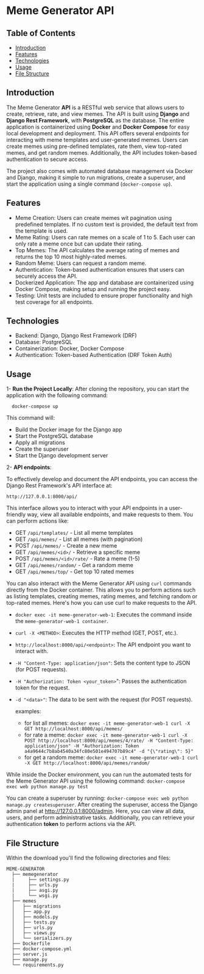# Meme Generator API

## Table of Contents  

- [Introduction](#introduction)
- [Features](#features)
- [Technologies](#technologies)
- [Usage](#usage)
- [File Structure](#file-structure)

## Introduction

The Meme Generator **API** is a RESTful web service that allows users to create, retrieve, rate, and view memes. The API is built using **Django** and **Django Rest Framework**, 
with **PostgreSQL** as the database. The entire application is containerized using **Docker** and **Docker Compose** for easy local development and deployment.
This API offers several endpoints for interacting with meme templates and user-generated memes. Users can create memes using pre-defined templates, 
rate them, view top-rated memes, and get random memes. Additionally, the API includes token-based authentication to secure access.

The project also comes with automated database management via Docker and Django, making it simple to run migrations, create a superuser, 
and start the application using a single command (```docker-compose up```).

## Features

- Meme Creation: Users can create memes wit pagination using predefined templates. If no custom text is provided, the default text from the template is used.
- Meme Rating: Users can rate memes on a scale of 1 to 5. Each user can only rate a meme once but can update their rating.
- Top Memes: The API calculates the average rating of memes and returns the top 10 most highly-rated memes.
- Random Meme: Users can request a random meme.
- Authentication: Token-based authentication ensures that users can securely access the API.
- Dockerized Application: The app and database are containerized using Docker Compose, making setup and running the project easy.
- Testing: Unit tests are included to ensure proper functionality and high test coverage for all endpoints.

## Technologies

- Backend: Django, Django Rest Framework (DRF)
- Database: PostgreSQL
- Containerization: Docker, Docker Compose
- Authentication: Token-based Authentication (DRF Token Auth)

## Usage

1- **Run the Project Locally**: After cloning the repository, you can start the application with the following command:

      docker-compose up 

This command will:

- Build the Docker image for the Django app
- Start the PostgreSQL database
- Apply all migrations
- Create the superuser
- Start the Django development server

2- **API endpoints**: 

To effectively develop and document the API endpoints, you can access the Django Rest Framework's API interface at:

 ``` http://127.0.0.1:8000/api/ ```

This interface allows you to interact with your API endpoints in a user-friendly way, view all available endpoints, and make requests to them. 
You can perform actions like:

- GET ```/api/templates/``` - List all meme templates
- GET ```/api/memes/``` - List all memes (with pagination)
- POST ```/api/memes/``` - Create a new meme
- GET ```/api/memes/<id>/``` - Retrieve a specific meme
- POST ```/api/memes/<id>/rate/``` - Rate a meme (1-5)
- GET ```/api/memes/random/``` - Get a random meme
- GET ```/api/memes/top/``` - Get top 10 rated memes

You can also interact with the Meme Generator API using ```curl``` commands directly from the Docker container. This allows you to perform actions such as listing templates, creating memes, rating memes, and fetching random or top-rated memes. Here's how you can use curl to make requests to the API.

- ```docker exec -it meme-generator-web-1```: Executes the command inside the ```meme-generator-web-1 container```.
- ```curl -X <METHOD>```: Executes the HTTP method (GET, POST, etc.).
- ```http://localhost:8000/api/<endpoint>```: The API endpoint you want to interact with.
- ```-H "Content-Type: application/json"```: Sets the content type to JSON (for POST requests).
- ```-H "Authorization: Token <your_token>```": Passes the authentication token for the request.
- ```-d "<data>"```: The data to be sent with the request (for POST requests).

  examples:
  - for list all memes: ```docker exec -it meme-generator-web-1 curl -X GET http://localhost:8000/api/memes/```
  - for rate a meme: ```docker exec -it meme-generator-web-1 curl -X POST http://localhost:8000/api/memes/4/rate/ -H "Content-Type: application/json" -H "Authorization: Token a4a9644c7b8ab4540a34fc80e501e494707b89c4" -d "{\"rating\": 5}"```
  - for get a random meme: ```docker exec -it meme-generator-web-1 curl -X GET http://localhost:8000/api/memes/random/```
 
While inside the Docker environment, you can run the automated tests for the Meme Generator API using the following command:
      ``` docker-compose exec web python manage.py test ```

 You can create a superuser by running: ```docker-compose exec web python manage.py createsuperuser```.
 After creating the superuser, access the Django admin panel at http://127.0.0.1:8000/admin. Here, you can view all data, users, and perform administrative tasks. Additionally, you can retrieve your authentication **token** to perform actions via the API.

 ## File Structure

Within the download you'll find the following directories and files:

```
MEME-GENERATOR
  ├── memegenerator
  |     ├── settings.py
  |     ├── urls.py
  |     ├── asgi.py
  |     └── wsgi.py
  ├── memes
  │   ├── migrations
  │   ├── app.py
  │   ├── models.py
  │   ├── tests.py
  │   ├── urls.py
  │   ├── views.py
  │   └── serializers.py
  ├── Dockerfile
  ├── docker-compose.yml
  ├── server.js
  ├── manage.py
  └── requirements.py
```

